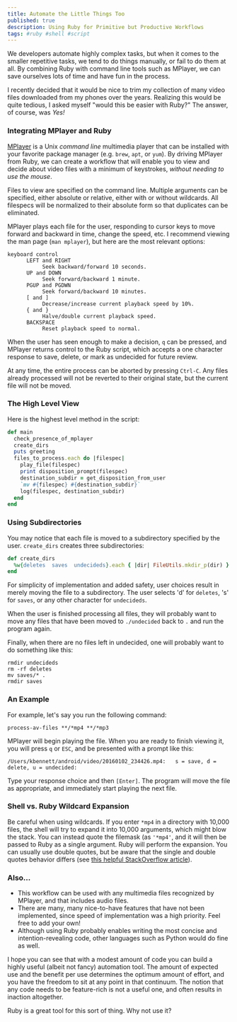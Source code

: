 ```yaml
---
title: Automate the Little Things Too
published: true
description: Using Ruby for Primitive but Productive Workflows
tags: #ruby #shell #script
---
```


We developers automate highly complex tasks, but when it comes to the smaller repetitive tasks, we tend to do things manually, or fail to do them at all. By combining Ruby with command line tools such as MPlayer, we can save ourselves lots of time and have fun in the process.

I recently decided that it would be nice to trim my collection of many video files downloaded from my phones over the years. Realizing this would be quite tedious, I asked myself "would this be easier with Ruby?" The answer, of course, was _Yes!_

### Integrating MPlayer and Ruby

[MPlayer](http://www.mplayerhq.hu/) is a Unix _command line_ multimedia player that can be installed with your favorite package manager (e.g. `brew`, `apt`, or `yum`). By driving MPlayer from Ruby, we can create a workflow that will enable you to view and decide about video files with a minimum of keystrokes, _without needing to use the mouse_.

Files to view are specified on the command line. Multiple arguments can be specified, either absolute or relative, either with or without wildcards. All filespecs will be normalized to their absolute form so that duplicates can be eliminated.
 
 MPlayer plays each file for the user, responding to cursor keys to move forward and backward in time, change the speed, etc. I recommend viewing the man page (`man mplayer`), but here are the most relevant options:
  
```
keyboard control
      LEFT and RIGHT
           Seek backward/forward 10 seconds.
      UP and DOWN
           Seek forward/backward 1 minute.
      PGUP and PGDWN
           Seek forward/backward 10 minutes.
      [ and ]
           Decrease/increase current playback speed by 10%.
      { and }
           Halve/double current playback speed.
      BACKSPACE
           Reset playback speed to normal.

```
  
 When the user has seen enough to make a decision, `q` can be pressed, and MPlayer returns control to the Ruby script, which accepts a one character response to save, delete, or mark as undecided for future review.

At any time, the entire process can be aborted by pressing `Ctrl-C`. Any files already processed will not be reverted to their original state, but the current file will not be moved.


### The High Level View

Here is the highest level method in the script:

```ruby
def main
  check_presence_of_mplayer
  create_dirs
  puts greeting
  files_to_process.each do |filespec|
    play_file(filespec)
    print disposition_prompt(filespec)
    destination_subdir = get_disposition_from_user
    `mv #{filespec} #{destination_subdir}`
    log(filespec, destination_subdir)
  end
end
```

### Using Subdirectories
You may notice that each file is moved to a subdirectory specified by the user. `create_dirs` creates three subdirectories:

```ruby
def create_dirs
  %w{deletes  saves  undecideds}.each { |dir| FileUtils.mkdir_p(dir) }
end
```

For simplicity of implementation and added safety, user choices result in merely moving the file to a subdirectory. The user selects 'd' for `deletes`, 's' for `saves`, or any other character for `undecideds`.

When the user is finished processing all files, they will probably want to move any files that have been moved to `./undecided` back to `.` and run the program again.

Finally, when there are no files left in undecided, one will probably want to do something like this:

    rmdir undecideds
    rm -rf deletes
    mv saves/* .
    rmdir saves

### An Example

For example, let's say you run the following command:

`process-av-files **/*mp4 **/*mp3`

MPlayer will begin playing the file. When you are ready to finish viewing it, you will press `q` or `ESC`, and be presented with a prompt like this:

`/Users/kbennett/android/video/20160102_234426.mp4:   s = save, d = delete, u = undecided:`

Type your response choice and then `[Enter]`. The program will move the file as appropriate, and immediately start playing the next file.

### Shell vs. Ruby Wildcard Expansion

Be careful when using wildcards. If you enter `*mp4` in a directory with 10,000 files, the shell will try to expand it into 10,000 arguments, which might blow the stack. You can instead quote the filemask (as `'*mp4'`, and it will then be passed to Ruby as a single argument. Ruby will perform the expansion. You can usually use double quotes, but be aware that the single and double quotes behavior differs (see [this helpful StackOverflow article](https://stackoverflow.com/questions/6697753/difference-between-single-and-double-quotes-in-bash)).

### Also...

* This workflow can be used with any multimedia files recognized by MPlayer, and that includes audio files.
* There are many, many nice-to-have features that have not been implemented, since speed of implementation was a high priority. Feel free to add your own!
* Although using Ruby probably enables writing the most concise and intention-revealing code, other languages such as Python would do fine as well.

I hope you can see that with a modest amount of code you can build a highly useful (albeit not fancy) automation tool. The amount of expected use and the benefit per use determines the optimum amount of effort, and you have the freedom to sit at any point in that continuum. The notion that any code needs to be feature-rich is not a useful one, and often results in inaction altogether.
 
 Ruby is a great tool for this sort of thing. Why not use it?
 